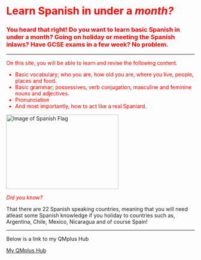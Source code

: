 <font color="red">
  <h1 style="color:red;">Learn Spanish in under a <em>month?</em></h1>
<h3 style="color:red;"> You heard that right! Do you want to learn basic Spanish in under a month? Going on holiday or meeting the Spanish inlaws? Have GCSE exams in a few week? No problem. </h3>
<hr>

<p style="color:red;"> On this site, you will be able to learn and revise the following content. </p> 
<ul style="color:red;"> <li> Basic vocabulary; who you are, how old you are, where you live, people, places and food. </li>
<li> Basic grammar; possessives, verb conjugation, masculine and feminine nouns and adjectives. </li> 
<li> Pronunciation </li>
<li> And most importantly, how to act like a real Spaniard. </li></ul> </font>

<img class="imgLeft" src="https://www.worldatlas.com/spanish.png" alt= "Image of Spanish Flag" width="300" height="200"> 

<em style="color:red;"> Did you know? </em> 
<p> That there are 22 Spanish speaking countries, meaning that you will need atleast some Spanish knowledge if you holiday to countries such as, Argentina, Chile, Mexico, Nicaragua and of course Spain! </p>


<hr> 
<p> Below is a link to my QMplus Hub </p>

<a href="https://hub.qmplus.qmul.ac.uk/view/view.php?profile=ml16168&page=sml209-computers-and-languages-hayley-wheeler"> My QMplus Hub</a>
